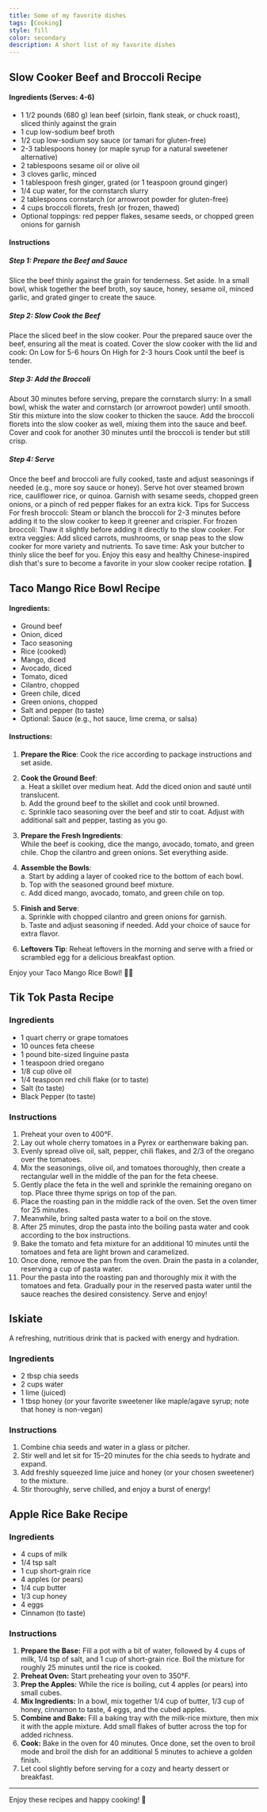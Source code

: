 ```yaml
---
title: Some of my favorite dishes
tags: [Cooking]
style: fill
color: secondary
description: A short list of my favorite dishes
---
```


## Slow Cooker Beef and Broccoli Recipe

#### Ingredients (Serves: 4-6)

- 1 1/2 pounds (680 g) lean beef (sirloin, flank steak, or chuck roast), sliced thinly against the grain
- 1 cup low-sodium beef broth
- 1/2 cup low-sodium soy sauce (or tamari for gluten-free)
- 2-3 tablespoons honey (or maple syrup for a natural sweetener alternative)
- 2 tablespoons sesame oil or olive oil
- 3 cloves garlic, minced
- 1 tablespoon fresh ginger, grated (or 1 teaspoon ground ginger)
- 1/4 cup water, for the cornstarch slurry
- 2 tablespoons cornstarch (or arrowroot powder for gluten-free)
- 4 cups broccoli florets, fresh (or frozen, thawed)
- Optional toppings: red pepper flakes, sesame seeds, or chopped green onions for garnish

#### Instructions
##### Step 1: Prepare the Beef and Sauce
Slice the beef thinly against the grain for tenderness. Set aside.
In a small bowl, whisk together the beef broth, soy sauce, honey, sesame oil, minced garlic, and grated ginger to create the sauce.

##### Step 2: Slow Cook the Beef
Place the sliced beef in the slow cooker. Pour the prepared sauce over the beef, ensuring all the meat is coated.
Cover the slow cooker with the lid and cook:
On Low for 5-6 hours
On High for 2-3 hours Cook until the beef is tender.

##### Step 3: Add the Broccoli
About 30 minutes before serving, prepare the cornstarch slurry: In a small bowl, whisk the water and cornstarch (or arrowroot powder) until smooth. Stir this mixture into the slow cooker to thicken the sauce.
Add the broccoli florets into the slow cooker as well, mixing them into the sauce and beef. Cover and cook for another 30 minutes until the broccoli is tender but still crisp.

##### Step 4: Serve
Once the beef and broccoli are fully cooked, taste and adjust seasonings if needed (e.g., more soy sauce or honey).
Serve hot over steamed brown rice, cauliflower rice, or quinoa. Garnish with sesame seeds, chopped green onions, or a pinch of red pepper flakes for an extra kick.
Tips for Success
For fresh broccoli: Steam or blanch the broccoli for 2-3 minutes before adding it to the slow cooker to keep it greener and crispier.
For frozen broccoli: Thaw it slightly before adding it directly to the slow cooker.
For extra veggies: Add sliced carrots, mushrooms, or snap peas to the slow cooker for more variety and nutrients.
To save time: Ask your butcher to thinly slice the beef for you.
Enjoy this easy and healthy Chinese-inspired dish that's sure to become a favorite in your slow cooker recipe rotation. 🍴

## Taco Mango Rice Bowl Recipe

#### Ingredients:
- Ground beef
- Onion, diced
- Taco seasoning
- Rice (cooked)
- Mango, diced
- Avocado, diced
- Tomato, diced
- Cilantro, chopped
- Green chile, diced
- Green onions, chopped
- Salt and pepper (to taste)
- Optional: Sauce (e.g., hot sauce, lime crema, or salsa)

#### Instructions:
1. **Prepare the Rice**: Cook the rice according to package instructions and set aside.

2. **Cook the Ground Beef**:   
   a. Heat a skillet over medium heat. Add the diced onion and sauté until translucent.  
   b. Add the ground beef to the skillet and cook until browned.  
   c. Sprinkle taco seasoning over the beef and stir to coat. Adjust with additional salt and pepper, tasting as you go.

3. **Prepare the Fresh Ingredients**:  
   While the beef is cooking, dice the mango, avocado, tomato, and green chile. Chop the cilantro and green onions. Set everything aside.

4. **Assemble the Bowls**:  
   a. Start by adding a layer of cooked rice to the bottom of each bowl.  
   b. Top with the seasoned ground beef mixture.  
   c. Add diced mango, avocado, tomato, and green chile on top.  

5. **Finish and Serve**:  
   a. Sprinkle with chopped cilantro and green onions for garnish.  
   b. Taste and adjust seasoning if needed. Add your choice of sauce for extra flavor.  
   
6. **Leftovers Tip**: Reheat leftovers in the morning and serve with a fried or scrambled egg for a delicious breakfast option.  

Enjoy your Taco Mango Rice Bowl! 🌮🍚

## Tik Tok Pasta Recipe

### Ingredients
- 1 quart cherry or grape tomatoes
- 10 ounces feta cheese
- 1 pound bite-sized linguine pasta
- 1 teaspoon dried oregano
- 1/8 cup olive oil
- 1/4 teaspoon red chili flake (or to taste)
- Salt (to taste)
- Black Pepper (to taste)

### Instructions
1. Preheat your oven to 400°F.
2. Lay out whole cherry tomatoes in a Pyrex or earthenware baking pan.
3. Evenly spread olive oil, salt, pepper, chili flakes, and 2/3 of the oregano over the tomatoes.
4. Mix the seasonings, olive oil, and tomatoes thoroughly, then create a rectangular well in the middle of the pan for the feta cheese.
5. Gently place the feta in the well and sprinkle the remaining oregano on top. Place three thyme sprigs on top of the pan.
6. Place the roasting pan in the middle rack of the oven. Set the oven timer for 25 minutes.
7. Meanwhile, bring salted pasta water to a boil on the stove.
8. After 25 minutes, drop the pasta into the boiling pasta water and cook according to the box instructions.
9. Bake the tomato and feta mixture for an additional 10 minutes until the tomatoes and feta are light brown and caramelized.
10. Once done, remove the pan from the oven. Drain the pasta in a colander, reserving a cup of pasta water.
11. Pour the pasta into the roasting pan and thoroughly mix it with the tomatoes and feta. Gradually pour in the reserved pasta water until the sauce reaches the desired consistency. Serve and enjoy!

## Iskiate

A refreshing, nutritious drink that is packed with energy and hydration.

### Ingredients
- 2 tbsp chia seeds
- 2 cups water
- 1 lime (juiced)
- 1 tbsp honey (or your favorite sweetener like maple/agave syrup; note that honey is non-vegan)

### Instructions
1. Combine chia seeds and water in a glass or pitcher.
2. Stir well and let sit for 15–20 minutes for the chia seeds to hydrate and expand.
3. Add freshly squeezed lime juice and honey (or your chosen sweetener) to the mixture.
4. Stir thoroughly, serve chilled, and enjoy a burst of energy!

## Apple Rice Bake Recipe

### Ingredients
- 4 cups of milk
- 1/4 tsp salt
- 1 cup short-grain rice
- 4 apples (or pears)
- 1/4 cup butter
- 1/3 cup honey
- 4 eggs
- Cinnamon (to taste)

### Instructions
1. **Prepare the Base:** Fill a pot with a bit of water, followed by 4 cups of milk, 1/4 tsp of salt, and 1 cup of short-grain rice. Boil the mixture for roughly 25 minutes until the rice is cooked.
2. **Preheat Oven:** Start preheating your oven to 350°F.
3. **Prep the Apples:** While the rice is boiling, cut 4 apples (or pears) into small cubes.
4. **Mix Ingredients:** In a bowl, mix together 1/4 cup of butter, 1/3 cup of honey, cinnamon to taste, 4 eggs, and the cubed apples.
5. **Combine and Bake:** Fill a baking tray with the milk-rice mixture, then mix it with the apple mixture. Add small flakes of butter across the top for added richness.
6. **Cook:** Bake in the oven for 40 minutes. Once done, set the oven to broil mode and broil the dish for an additional 5 minutes to achieve a golden finish.
7. Let cool slightly before serving for a cozy and hearty dessert or breakfast.

---

Enjoy these recipes and happy cooking! 🍴